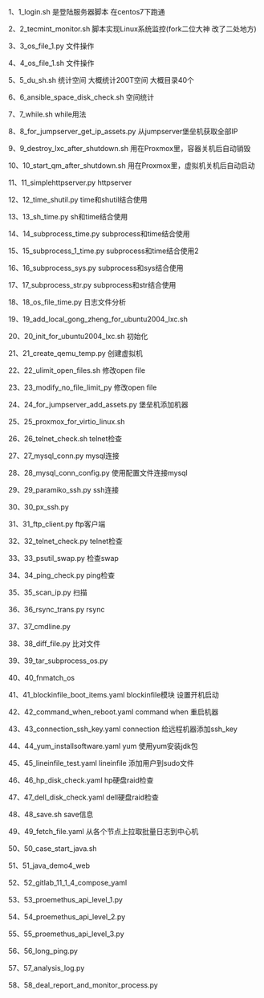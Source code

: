 1、1_login.sh 是登陆服务器脚本 在centos7下跑通

2、2_tecmint_monitor.sh 脚本实现Linux系统监控(fork二位大神 改了二处地方)

3、3_os_file_1.py 文件操作

4、4_os_file_1.sh 文件操作

5、5_du_sh.sh 统计空间 大概统计200T空间 大概目录40个

6、6_ansible_space_disk_check.sh 空间统计

7、7_while.sh while用法

8、8_for_jumpserver_get_ip_assets.py 从jumpserver堡垒机获取全部IP

9、9_destroy_lxc_after_shutdown.sh 用在Proxmox里，容器关机后自动销毁

10、10_start_qm_after_shutdown.sh 用在Proxmox里，虚拟机关机后自动启动

11、11_simplehttpserver.py httpserver

12、12_time_shutil.py time和shutil结合使用

13、13_sh_time.py sh和time结合使用

14、14_subprocess_time.py subprocess和time结合使用

15、15_subprocess_1_time.py subprocess和time结合使用2

16、16_subprocess_sys.py subprocess和sys结合使用

17、17_subprocess_str.py subprocess和str结合使用

18、18_os_file_time.py 日志文件分析

19、19_add_local_gong_zheng_for_ubuntu2004_lxc.sh

20、20_init_for_ubuntu2004_lxc.sh 初始化

21、21_create_qemu_temp.py 创建虚拟机

22、22_ulimit_open_files.sh 修改open file

23、23_modify_no_file_limit_py 修改open file

24、24_for_jumpserver_add_assets.py 堡垒机添加机器

25、25_proxmox_for_virtio_linux.sh 

26、26_telnet_check.sh telnet检查

27、27_mysql_conn.py mysql连接

28、28_mysql_conn_config.py 使用配置文件连接mysql

29、29_paramiko_ssh.py ssh连接

30、30_px_ssh.py

31、31_ftp_client.py ftp客户端

32、32_telnet_check.py telnet检查

33、33_psutil_swap.py 检查swap

34、34_ping_check.py ping检查

35、35_scan_ip.py 扫描

36、36_rsync_trans.py rsync

37、37_cmdline.py

38、38_diff_file.py 比对文件

39、39_tar_subprocess_os.py 

40、40_fnmatch_os

41、41_blockinfile_boot_items.yaml blockinfile模块 设置开机启动

42、42_command_when_reboot.yaml command when 重启机器

43、43_connection_ssh_key.yaml connection 给远程机器添加ssh_key

44、44_yum_installsoftware.yaml yum 使用yum安装jdk包

45、45_lineinfile_test.yaml lineinfile 添加用户到sudo文件

46、46_hp_disk_check.yaml hp硬盘raid检查
 
47、47_dell_disk_check.yaml dell硬盘raid检查

48、48_save.sh save信息

49、49_fetch_file.yaml 从各个节点上拉取批量日志到中心机

50、50_case_start_java.sh

51、51_java_demo4_web

52、52_gitlab_11_1_4_compose_yaml

53、53_proemethus_api_level_1.py

54、54_proemethus_api_level_2.py

55、55_proemethus_api_level_3.py

56、56_long_ping.py

57、57_analysis_log.py

58、58_deal_report_and_monitor_process.py